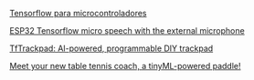 [Tensorflow para microcontroladores](https://www.tensorflow.org/lite/microcontrollers)

[ESP32 Tensorflow micro speech with the external microphone](https://www.survivingwithandroid.com/esp32-tensorflow-micro-speech-i2s-external-microphone/)

[TfTrackpad: AI-powered, programmable DIY trackpad](https://eloquentarduino.github.io/2021/07/tftrackpad-ai-powered-programmable-diy-trackpad/)

[Meet your new table tennis coach, a tinyML-powered paddle!](https://blog.arduino.cc/2021/07/23/meet-your-new-table-tennis-coach-a-tinyml-powered-paddle/)
